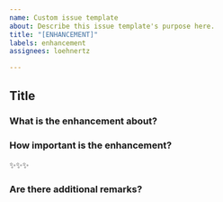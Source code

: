```yaml
---
name: Custom issue template
about: Describe this issue template's purpose here.
title: "[ENHANCEMENT]"
labels: enhancement
assignees: loehnertz

---
```


## Title

### What is the enhancement about?

### How important is the enhancement?
✨✨✨

### Are there additional remarks?
